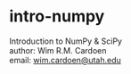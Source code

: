 # intro-numpy
Introduction to NumPy &amp; SciPy<br>
  author: Wim R.M. Cardoen<br>
  email: wim.cardoen@utah.edu<br>

